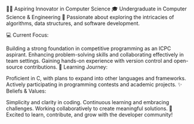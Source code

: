 👩‍💻 Aspiring Innovator in Computer Science
🎓 Undergraduate in Computer Science & Engineering
🌟 Passionate about exploring the intricacies of algorithms, data structures, and software development.

💻 Current Focus:

Building a strong foundation in competitive programming as an ICPC aspirant.
Enhancing problem-solving skills and collaborating effectively in team settings.
Gaining hands-on experience with version control and open-source contributions.
🌱 Learning Journey:

Proficient in C, with plans to expand into other languages and frameworks.
Actively participating in programming contests and academic projects.
✨ Beliefs & Values:

Simplicity and clarity in coding.
Continuous learning and embracing challenges.
Working collaboratively to create meaningful solutions.
🚀 Excited to learn, contribute, and grow with the developer community!
